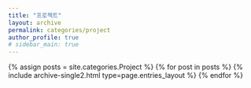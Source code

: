 ```yaml
---
title: "프로젝트"
layout: archive
permalink: categories/project
author_profile: true
# sidebar_main: true
---
```



{% assign posts = site.categories.Project %}
{% for post in posts %} {% include archive-single2.html type=page.entries_layout %} {% endfor %}